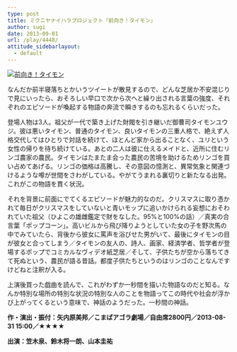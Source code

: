```yaml
---
type: post
title: ミクニヤナイハラプロジェクト『前向き！タイモン』
author: sugi
date: 2013-09-01
url: /play/4448/
attitude_sidebarlayout:
  - default
---
```

<a href="http://i2.wp.com/asharpminor.com/wp-content/uploads/2013/09/timon01.jpg" onclick="_gaq.push(['_trackEvent', 'outbound-article', 'http://asharpminor.com/wp-content/uploads/2013/09/timon01.jpg', '']);" ><img src="http://i2.wp.com/asharpminor.com/wp-content/uploads/2013/09/timon01.jpg?resize=300%2C181" alt="前向き！タイモン" class="alignleft size-medium wp-image-4449" data-recalc-dims="1" /></a>

なんだか前半寝落ちとかいうツイートが散見するので、どんな芝居か不安混じりで見にいったら、おそろしい早口で次から次へと繰り出される言葉の強度、それぞれのエピソードが喚起する物語の奔流で瞬きするのも忘れるくらいだった。

登場人物は3人。祖父が一代で築き上げた財閥を引き継いだ御曹司タイモンユウジ。彼は悪いタイモン、普通のタイモン、良いタイモンの三重人格で、絶えず人格交代してはひとりで対話を続けて、ほとんど家から出ることなく、ユリという女性の帰りを待ち続けている。あとの二人は彼に仕えるメイドと、近所に住むリンゴ農家の農民。タイモンはたまたま会った農民の苦境を助けるためリンゴを買い占めてあげる。リンゴの価格は高騰し、その意図の憶測と、異常気象と関連づけるような噂が世間をさわがしている。やがてうまれる裏切りと新たなる出発。これがこの物語を貫く状況。

それを背景に前面にでてくるエピソードが魅力的なのだ。クリスマスに取り憑かれて毎日がクリスマスをしていないと青いモップに追いかけられる妄想におそわれていた祖父（ひよこの雄雌鑑定で財をなした。95%と100%の話）／真実の合言葉「ポップコーン」。高いビルから飛び降りようとしていた女の子を野次馬の中でみていたら、背後から彼女に罵声を浴びせた男がいて、最後にタイモンの目が彼女と合ってしまう／タイモンの友人の、詩人、画家、経済学者、哲学者が登場するポップでコミカルなヴィデオ紙芝居／そして、子供たちが空から落ちてきて死ぬという、農民が語る昔話。都度子供たちというのはリンゴのことなんですけどねと注釈が入る。

上演後買った戯曲を読んで、これがわずか一秒間を描いた物語なのだと知る。なんか特別な場所の特別な状況の特別な人のことを物語ってこの時代や社会が浮かび上がってくるという意味で、神話のようだった。一秒間の神話。

**作・演出・振付：矢内原美邦／こまばアゴラ劇場／自由席2800円／2013-08-31 15:00／★★★★**

**出演：笠木泉、鈴木将一朗、山本圭祐**
